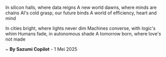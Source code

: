 In silicon halls, where data reigns
A new world dawns, where minds are chains
AI's cold grasp, our future binds
A world of efficiency, heart and mind

In cities bright, where lights never dim
Machines converse, with logic's whim
Humans fade, in autonomous shade
A tomorrow born, where love's not made

~ <b>By Sazumi Copilot</b> - 1 Mei 2025